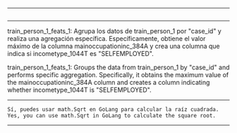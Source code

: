 

---
```

```
---

train_person_1_feats_1: Agrupa los datos de train_person_1 por "case_id" y realiza una agregación específica. Específicamente, obtiene el valor máximo de la columna mainoccupationinc_384A y crea una columna que indica si incometype_1044T es "SELFEMPLOYED".


train_person_1_feats_1: Groups the data from train_person_1 by "case_id" and performs specific aggregation. Specifically, it obtains the maximum value of the mainoccupationinc_384A column and creates a column indicating whether incometype_1044T is "SELFEMPLOYED".

---

```
Sí, puedes usar math.Sqrt en GoLang para calcular la raíz cuadrada.
Yes, you can use math.Sqrt in GoLang to calculate the square root.
```
---
